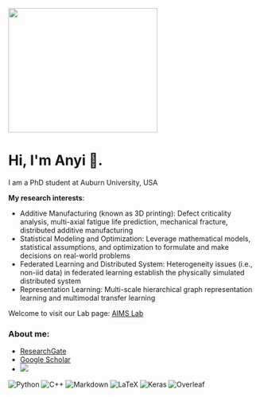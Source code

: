 <img align="middle" width="300" height="250" src="https://images.unsplash.com/photo-1609347346277-f3abdf2f7106?ixid=MXwxMjA3fDB8MHxlZGl0b3JpYWwtZmVlZHw1fHx8ZW58MHx8fA%3D%3D&ixlib=rb-1.2.1&auto=format&fit=crop&w=500&q=60">


# Hi, I'm Anyi 👋.

I am a PhD student at Auburn University, USA

**My research interests**: 
- Additive Manufacturing (known as 3D printing): Defect criticality analysis, multi-axial fatigue life prediction, mechanical fracture, distributed additive manufacturing
- Statistical Modeling and Optimization: Leverage mathematical models, statistical assumptions, and optimization to formulate and make decisions on real-world problems
- Federated Learning and Distributed System: Heterogeneity issues (i.e., non-iid data) in federated learning establish the physically simulated distributed system
- Representation Learning: Multi-scale hierarchical graph representation learning and multimodal transfer learning


Welcome to visit our Lab page: [AIMS Lab](https://auaims.net)
### About me:
- [ResearchGate](https://www.researchgate.net/profile/Anyi_Li2)
- [Google Scholar](https://scholar.google.com/citations?user=MZMFRPUAAAAJ&hl=en&oi=ao)
- [<img src="https://img.shields.io/badge/LinkedIn-0077B5?style=flat-square&logo=linkedin&logoColor=white" />](https://www.linkedin.com/in/anyi-ryan-li-0a9739175/)

![Python](https://img.shields.io/badge/Python-FFD43B?style=flat-square&logo=python&logoColor=darkgreen)
![C++](https://img.shields.io/badge/C%2B%2B-00599C?style=flat-square&logo=c%2B%2B&logoColor=white)
![Markdown](https://img.shields.io/badge/Markdown-000000?style=flat-square&logo=markdown&logoColor=white)
![LaTeX](https://img.shields.io/static/v1?style=flat-square&message=LaTeX&color=008080&logo=LaTeX&logoColor=FFFFFF&label=)
![Keras](https://img.shields.io/badge/Keras-D00000?style=flat-square&logo=Keras&logoColor=white)
![Overleaf](https://img.shields.io/static/v1?style=flat-square&message=Overleaf&color=47A141&logo=Overleaf&logoColor=FFFFFF&label=)

<!--
**joshmadakor1/joshmadakor1** is a ✨ _special_ ✨ repository because its `README.md` (this file) appears on your GitHub profile.

Here are some ideas to get you started:

- 🔭 I’m currently working on ...
- 🌱 I’m currently learning ...
- 👯 I’m looking to collaborate on ...
- 🤔 I’m looking for help with ...
- 💬 Ask me about ...
- 📫 How to reach me: ...
- 😄 Pronouns: ...
- ⚡ Fun fact: ...
-->
